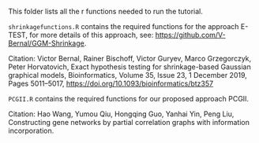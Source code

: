 This folder lists all the r functions needed to run the tutorial. 

`shrinkagefunctions.R` contains the required functions for the approach E-TEST, for more details of this approach, see: https://github.com/V-Bernal/GGM-Shrinkage. 

Citation: Victor Bernal, Rainer Bischoff, Victor Guryev, Marco Grzegorczyk, Peter Horvatovich, Exact hypothesis testing for shrinkage-based Gaussian graphical models, Bioinformatics, Volume 35, Issue 23, 1 December 2019, Pages 5011–5017, https://doi.org/10.1093/bioinformatics/btz357

`PCGII.R` contains the required functions for our proposed approach PCGII. 

Citation: Hao Wang, Yumou Qiu, Hongqing Guo, Yanhai Yin, Peng Liu, Constructing gene networks by partial correlation graphs with information incorporation. 